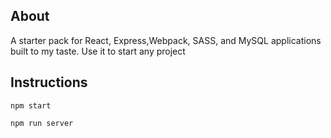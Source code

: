 ## About

A starter pack for React, Express,Webpack, SASS, and MySQL applications built to my taste. Use it to start any project

## Instructions

`npm start`

`npm run server`
